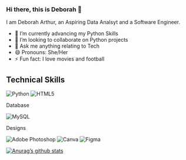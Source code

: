 ### Hi there, this is Deborah 👋

 

I am Deborah Arthur, an Aspiring Data Analsyt and a Software Engineer.  

- 🌱 I’m currently advancing my Python Skills
- 👯 I’m looking to collaborate on Python projects
- 💬 Ask me anything relating to Tech
- 😄 Pronouns: She/Her
- ⚡ Fun fact: I love movies and football





## Technical Skills

![Python](https://img.shields.io/badge/python-3670A0?style=for-the-badge&logo=python&logoColor=ffdd54)
![HTML5](https://img.shields.io/badge/html5-%23E34F26.svg?style=for-the-badge&logo=html5&logoColor=white)

Database

![MySQL](https://img.shields.io/badge/mysql-%2300f.svg?style=for-the-badge&logo=mysql&logoColor=white)

Designs

![Adobe Photoshop](https://img.shields.io/badge/adobephotoshop-%2331A8FF.svg?style=for-the-badge&logo=adobephotoshop&logoColor=white)
![Canva](https://img.shields.io/badge/Canva-%2300C4CC.svg?style=for-the-badge&logo=Canva&logoColor=white)
![Figma](https://img.shields.io/badge/figma-%23F24E1E.svg?style=for-the-badge&logo=figma&logoColor=white)

[![Anurag’s github stats](https://github-readme-stats.vercel.app/api?username=Thebbie-A)](https://github.com/Thebbie-A)


